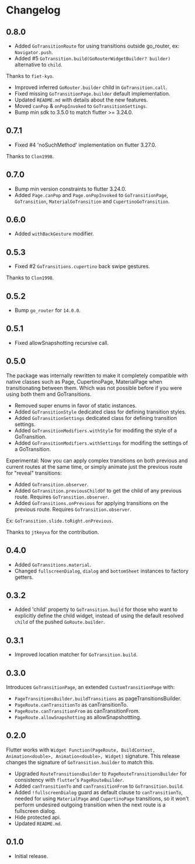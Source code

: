 # Changelog

## 0.8.0

- Added `GoTransitionRoute` for using transitions outside go_router, ex: `Navigator.push`.
- Added #5 `GoTransition.build(GoRouterWidgetBuilder? builder)` alternative to `child`.

Thanks to `fiet-kyo`.

- Improved inferred `GoRouter.builder` child in `GoTransition.call`.
- Fixed missing `GoTransitionPage.builder` default implementation.
- Updated `README.md` with details about the new features.
- Moved `canPop` & `onPopInvoked` to `GoTransitionSettings`.
- Bump min sdk to 3.5.0 to match flutter >= 3.24.0.

## 0.7.1

- Fixed #4 'noSuchMethod' implementation on flutter 3.27.0. 

Thanks to `Clon1998`.

## 0.7.0

- Bump min version constraints to flutter 3.24.0.
- Added `Page.canPop` and `Page.onPopInvoked` to `GoTransitionPage`, `GoTransition`, `MaterialGoTransition` and `CupertinoGoTransition`.

## 0.6.0

- Added `withBackGesture` modifier.

## 0.5.3

- Fixed #2 `GoTransitions.cupertino` back swipe gestures.

Thanks to `Clon1998`.

## 0.5.2

- Bump `go_router` for `14.0.0`.

## 0.5.1

- Fixed allowSnapshotting recursive call.

## 0.5.0

The package was internally rewritten to make it completely compatible with native classes such as Page, CupertinoPage, MaterialPage when transitionating between them. Which was not possible before if you were using both them and GoTransitions.

- Removed super enums in favor of static instances.
- Added `GoTransitionStyle` dedicated class for defining transition styles.
- Added `GoTransitionSettings` dedicated class for defining transition settings.
- Added `GoTransitionModifiers.withStyle` for modifing the style of a GoTransition.
- Added `GoTransitionModifiers.withSettings` for modifing the settings of a GoTransition.

Experimental: Now you can apply complex transitions on both previous and current routes at the same time, or simply animate just the previous route for "reveal" transitions:

- Added `GoTransition.observer`.
- Added `GoTransition.previousChildOf` to get the child of any previous route. Requires `GoTransition.observer`.
- Added `GoTransitions.onPrevious` for applying transitions on the previous route. Requires `GoTransition.observer`.

Ex: `GoTransition.slide.toRight.onPrevious`.

Thanks to `jtkeyva` for the contribution.

## 0.4.0

- Added `GoTransitions.material`.
- Changed `fullscreenDialog`, `dialog` and `bottomSheet` instances to factory getters.

## 0.3.2

- Added 'child' property to `GoTransition.build` for those who want to explicitly define the child widget, instead of using the default resolved `child` of the pushed `GoRoute.builder`.

## 0.3.1

- Improved location matcher for `GoTransition.build`.

## 0.3.0

Introduces `GoTransitionPage`, an extended `CustomTransitionPage` with:

- `PageTransitionsBuilder.buildTransitions` as pageTransitionsBuilder.
- `PageRoute.canTransitionTo` as canTransitionTo.
- `PageRoute.canTransitionFrom` as canTransitionFrom.
- `PageRoute.allowSnapshotting` as allowSnapshottting.

## 0.2.0

Flutter works with `Widget Function(PageRoute, BuildContext, Animation<double>, Animation<double>, Widget)` signature. This release changes the signature of `GoTransition.builder` to match this.

- Upgraded `RouteTransitionsBuilder` to `PageRouteTransitionsBuilder` for consistency with `flutter`'s `PageRouteBuilder`.
- Added `canTransitionTo` and `canTransitionFrom` to `GoTransition.build`.
- Added `!fullscreenDialog` guard as default clause to `canTransitionTo`, needed for using `MaterialPage` and `CupertinoPage` transitions, so it won't perform undesired outgoing transition when the next route is a fullscreen dialog.
- Hide protected api.
- Updated `README.md`.

## 0.1.0

- Initial release.

